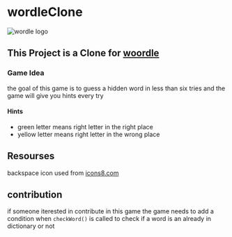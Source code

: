 # wordleClone
![wordle logo](https://www.nytimes.com/games-assets/v2/assets/wordle/wordle_og_1200x630.png)
## This Project is a Clone for [woordle](https://www.nytimes.com/games/wordle/)
### Game Idea
the goal of this game is to guess a hidden word in less than six tries and the game will give you hints every try 
#### Hints
* green letter means right letter in the right place
* yellow letter means right letter in the wrong place
## Resourses
backspace icon used from [icons8.com](https://icons8.com/i)
## contribution
if someone iterested in contribute in this game the game needs to add a condition when ```checkWord()``` is called to check if a word is an already in dictionary or not
